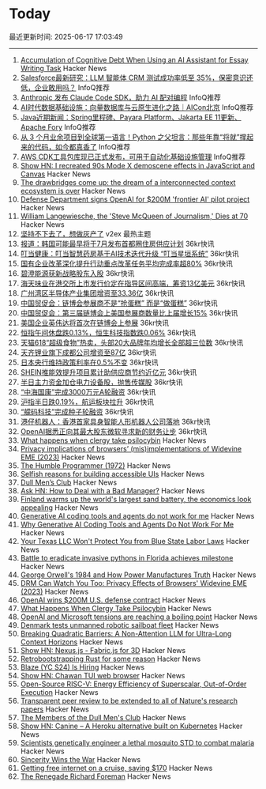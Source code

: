 # Today

最近更新时间: 2025-06-17 17:03:49

--- 
1. [Accumulation of Cognitive Debt When Using an AI Assistant for Essay Writing Task](https://www.brainonllm.com/) Hacker News
2. [Salesforce最新研究：LLM 智能体 CRM 测试成功率低至 35%，保密意识还低，企业敢用吗？](https://www.infoq.cn/article/0s2zi1gs5ewG0J4DIx7G) InfoQ推荐
3. [Anthropic 发布 Claude Code SDK，助力 AI 配对编程](https://www.infoq.cn/article/rWPURK0yAshwhrJhhYFO) InfoQ推荐
4. [AI时代数据基础设施：向量数据库与云原生进化之路｜AICon北京](https://www.infoq.cn/article/vUMEuFg91llfWNp7UAAX) InfoQ推荐
5. [Java近期新闻：Spring里程碑、Payara Platform、Jakarta EE 11更新、Apache Fory](https://www.infoq.cn/article/dOcaiTOtWbIHtWHABTID) InfoQ推荐
6. [从 3 个月业余项目到全球第一语言！Python 之父坦言：那些年靠“将就”撑起来的代码，如今都真香了](https://www.infoq.cn/article/6Icd9vbMCEZDpuyN9wtj) InfoQ推荐
7. [AWS CDK工具包库现已正式发布，可用于自动化基础设施管理](https://www.infoq.cn/article/9TRaRqIpaF4M6rBBhbyy) InfoQ推荐
8. [Show HN: I recreated 90s Mode X demoscene effects in JavaScript and Canvas](https://jdfio.com/pages-output/demos/x-mode/) Hacker News
9. [The drawbridges come up: the dream of a interconnected context ecosystem is over](https://www.dbreunig.com/2025/06/16/drawbridges-go-up.html) Hacker News
10. [Defense Department signs OpenAI for $200M 'frontier AI' pilot project](https://www.theregister.com/2025/06/17/dod_openai_contract/) Hacker News
11. [William Langewiesche, the 'Steve McQueen of Journalism,' Dies at 70](https://www.nytimes.com/2025/06/16/business/media/william-langewiesche-dead.html) Hacker News
12. [坚持不下去了，想做灰产了](https://www.v2ex.com/t/1139035) v2ex 最热主题
13. [报道：韩国可能最早将于7月发布首都圈住房供应计划](https://www.36kr.com/newsflashes/3340087525062400) 36kr快讯
14. [叮当健康：叮当智慧药房基于AI技术迭代升级 “叮当星垣系统”](https://www.36kr.com/newsflashes/3340077163378433) 36kr快讯
15. [国有企业改革深化提升行动重点改革任务平均完成率超80%](https://www.36kr.com/newsflashes/3340074807768841) 36kr快讯
16. [碧澄能源获新战略股东入股](https://www.36kr.com/newsflashes/3340061181114121) 36kr快讯
17. [海天味业在港交所上市发行价定在指导区间高端，筹资13亿美元](https://www.36kr.com/newsflashes/3340065537488902) 36kr快讯
18. [广州湾区半导体产业集团增资至33.36亿](https://www.36kr.com/newsflashes/3340058132231945) 36kr快讯
19. [中国贸促会：链博会参展商不是“抢蛋糕” 而是“做蛋糕”](https://www.36kr.com/newsflashes/3340059202582272) 36kr快讯
20. [中国贸促会：第三届链博会上美国参展商数量比上届增长15%](https://www.36kr.com/newsflashes/3340058662811398) 36kr快讯
21. [美国企业英伟达将首次在链博会上参展](https://www.36kr.com/newsflashes/3340057475053571) 36kr快讯
22. [恒指午间休盘跌0.13%，恒生科技指数跌0.06%](https://www.36kr.com/newsflashes/3340056958531588) 36kr快讯
23. [天猫618“超级食物”热卖，头部20大品牌年均增长全部超三位数](https://www.36kr.com/newsflashes/3340048912332801) 36kr快讯
24. [天齐锂业旗下成都公司增资至87亿](https://www.36kr.com/newsflashes/3340043312576265) 36kr快讯
25. [日本央行维持政策利率在0.5%不变](https://www.36kr.com/newsflashes/3340040122431494) 36kr快讯
26. [SHEIN推能效提升项目累计助供应商节约近亿元](https://www.36kr.com/newsflashes/3340038160955393) 36kr快讯
27. [半日主力资金加仓电力设备股，抛售传媒股](https://www.36kr.com/newsflashes/3340037251708935) 36kr快讯
28. [“中海国康”完成3000万元A轮融资](https://www.36kr.com/newsflashes/3340033699018760) 36kr快讯
29. [沪指半日跌0.19%，航运板块拉升](https://www.36kr.com/newsflashes/3340028234594310) 36kr快讯
30. [“艨码科技”完成种子轮融资](https://www.36kr.com/newsflashes/3340017697830663) 36kr快讯
31. [港仔机器人：香港首家具身智能人形机器人公司落地](https://www.36kr.com/newsflashes/3340013453473544) 36kr快讯
32. [OpenAI据悉正向其最大股东微软寻求新的财务让步](https://www.36kr.com/newsflashes/3340008518350855) 36kr快讯
33. [What happens when clergy take psilocybin](https://nautil.us/clergy-blown-away-by-psilocybin-1217112/) Hacker News
34. [Privacy implications of browsers’ (mis)implementations of Widevine EME (2023)](https://hal.science/hal-04179324v1/document) Hacker News
35. [The Humble Programmer (1972)](https://www.cs.utexas.edu/~EWD/transcriptions/EWD03xx/EWD340.html) Hacker News
36. [Selfish reasons for building accessible UIs](https://nolanlawson.com/2025/06/16/selfish-reasons-for-building-accessible-uis/) Hacker News
37. [Dull Men’s Club](https://www.theguardian.com/society/2025/jun/09/meet-the-members-of-the-dull-mens-club-some-of-them-would-bore-the-ears-off-you) Hacker News
38. [Ask HN: How to Deal with a Bad Manager?](https://news.ycombinator.com/item?id=44294776) Hacker News
39. [Finland warms up the world's largest sand battery, the economics look appealing](https://techcrunch.com/2025/06/16/finland-warms-up-the-worlds-largest-sand-battery-and-the-economics-look-appealing/) Hacker News
40. [Generative AI coding tools and agents do not work for me](https://blog.miguelgrinberg.com/post/why-generative-ai-coding-tools-and-agents-do-not-work-for-me) Hacker News
41. [Why Generative AI Coding Tools and Agents Do Not Work For Me](https://blog.miguelgrinberg.com/post/why-generative-ai-coding-tools-and-agents-do-not-work-for-me) Hacker News
42. [Your Texas LLC Won't Protect You from Blue State Labor Laws](https://upcactus.com/blog/your-Texas-LLC-won-t-protect-you-from-Blue-State-Labor-Laws) Hacker News
43. [Battle to eradicate invasive pythons in Florida achieves milestone](https://phys.org/news/2025-06-eradicate-invasive-pythons-florida-stunning.html) Hacker News
44. [George Orwell's 1984 and How Power Manufactures Truth](https://www.openculture.com/2025/06/an-introduction-to-george-orwells-1984-and-how-power-manufactures-truth.html) Hacker News
45. [DRM Can Watch You Too: Privacy Effects of Browsers' Widevine EME (2023)](https://hal.science/hal-04179324v1/document) Hacker News
46. [OpenAI wins $200M U.S. defense contract](https://www.cnbc.com/2025/06/16/openai-wins-200-million-us-defense-contract.html) Hacker News
47. [What Happens When Clergy Take Psilocybin](https://nautil.us/clergy-blown-away-by-psilocybin-1217112/) Hacker News
48. [OpenAI and Microsoft tensions are reaching a boiling point](https://www.wsj.com/tech/ai/openai-and-microsoft-tensions-are-reaching-a-boiling-point-4981c44f) Hacker News
49. [Denmark tests unmanned robotic sailboat fleet](https://apnews.com/article/denmark-robot-sailboats-baltic-sea-bfa31c98cf7c93320115c0ad0e6908c5) Hacker News
50. [Breaking Quadratic Barriers: A Non-Attention LLM for Ultra-Long Context Horizons](https://arxiv.org/abs/2506.01963) Hacker News
51. [Show HN: Nexus.js - Fabric.js for 3D](https://punk.cam/lab/nexus) Hacker News
52. [Retrobootstrapping Rust for some reason](https://graydon2.dreamwidth.org/317484.html) Hacker News
53. [Blaze (YC S24) Is Hiring](https://www.ycombinator.com/companies/blaze-2/jobs/dzNmNuw-junior-software-engineer) Hacker News
54. [Show HN: Chawan TUI web browser](https://chawan.net/news/chawan-0-2-0.html) Hacker News
55. [Open-Source RISC-V: Energy Efficiency of Superscalar, Out-of-Order Execution](https://arxiv.org/abs/2505.24363) Hacker News
56. [Transparent peer review to be extended to all of Nature's research papers](https://www.nature.com/articles/d41586-025-01880-9) Hacker News
57. [The Members of the Dull Men's Club](https://www.theguardian.com/society/2025/jun/09/meet-the-members-of-the-dull-mens-club-some-of-them-would-bore-the-ears-off-you) Hacker News
58. [Show HN: Canine – A Heroku alternative built on Kubernetes](https://github.com/czhu12/canine) Hacker News
59. [Scientists genetically engineer a lethal mosquito STD to combat malaria](https://newatlas.com/biology/genetically-engineered-lethal-mosquito-std-combat-malaria/) Hacker News
60. [Sincerity Wins the War](https://www.wheresyoured.at/sic/) Hacker News
61. [Getting free internet on a cruise, saving $170](https://angad.me/blog/2025/getting-free-cruise-internet/) Hacker News
62. [The Renegade Richard Foreman](https://yalereview.org/article/jennifer-krasinski-richard-foreman) Hacker News
